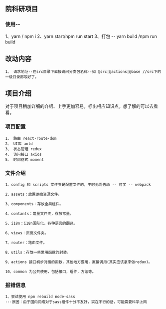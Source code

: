 ## 院科研项目

### 使用--
1、yarn / npm i
2、yarn start/npm run start
3、打包 -- yarn build /npm run build

## 改动内容
    1、 请求地址--在src目录下直接访问分类包名称--如 @src|@actions|@base //src下的一级目录都写好了。

## 项目介绍
对于项目稍加详细的介绍、上手更加容易，标出相应知识点。想了解的可以去看看。

### 项目配置
    1、 路由 react-route-dom
    2、 UI库 antd
    3、 状态管理 redux
    4、 访问接口 axios 
    5、 时间格式 moment

### 文件介绍
    1、config 和 scripts 文件夹是配置文件的，平时无需去动 -- 可学 -- webpack

    2、assets：放置原始资源文件。

    3、components：存放全局组件。

    4、contants：常量文件夹，存放常量。

    5、i18n：i18n国际化，各种语言的翻译。

    6、views：页面文件夹。

    7、router：路由文件。

    8、utils：存放一些常用函数的封装。

    9、actions 接口初步对接的函数，其他地方要用，直接调用(其实应该拿来做redux)。

    10、common 为公共使用，包括接口，组件，方法等。

### 报错信息
    1、尝试使用 npm rebuild node-sass
    ···原因：由于国内网络对于sass组件十分不友好，实在不行的话，可能需要科学上网